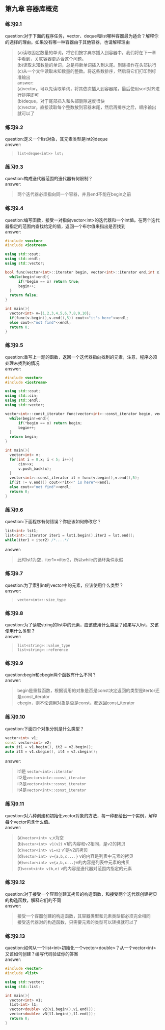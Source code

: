 ## 第九章 容器库概览
### 练习9.1 
  question:对于下面的程序任务，vector、deque和list哪种容器最为适合？解释你的选择的理由。如果没有哪一种容器由于其他容器，也请解释理由  
  >(a)读取固定数量的单词，将它们按字典序插入到容器中。我们将在下一章中看到，关联容器更适合这个问题。  
  >(b)读取未知数量的单词，总是将新单词插入到末尾。删除操作在头部执行  
  >(c)从一个文件读取未知数量的整数。将这些数排序，然后将它们打印到标准输出  
  answer:  
  >(a)vector。可以先读取单词，将其依次插入到容器尾，最后使用sort对齐进行排序即可  
  >(b)deque。对于尾部插入和头部删除速度很快  
  >(c)vector。直接读取每个整数放到容器末尾，然后再排序之后，顺序输出就可以了 

### 练习9.2
  question:定义一个list对象，其元素类型是int的deque  
  answer:  
  >`list<deque<int>> lst;`

### 练习9.3
  question:构成迭代器范围的迭代器有何限制？  
  answer:  
  >两个迭代器必须指向同一个容器，并且end不能在begin之前

### 练习9.4
  question:编写函数，接受一对指向vector\<int\>的迭代器和一个int值。在两个迭代器指定的范围内查找给定的值，返回一个布尔值来指出是否找到  
  answer:  
  ```cpp
  #include <vector>
#include <iostream>

using std::cout;
using std::endl;
using std::vector;

bool func(vector<int>::iterator begin, vector<int>::iterator end,int x){
    while(begin!=end){
        if(*begin == x) return true;
        begin++;
    }
    return false;
}

int main(){
    vector<int> v={1,2,3,4,5,6,7,8,9,10};
    if(func(v.begin(),v.end(),5)) cout<<"it's here"<<endl;
    else cout<<"not find"<<endl;
    return 0;
}
```

### 练习9.5
  question:重写上一题的函数，返回一个迭代器指向找到的元素，注意，程序必须处理未找到的情况   
  answer:  
  ```cpp
  #include <vector>
#include <iostream>

using std::cout;
using std::cin;
using std::endl;
using std::vector;

vector<int>::const_iterator func(vector<int>::const_iterator begin, vector<int>::const_iterator end,int x){
    while(begin!=end){
        if(*begin == x) return begin;
        begin++;
    }
    return begin;
}

int main(){
    vector<int> v;
    for(int i = 0,x; i < 5; i++){
        cin>>x;
        v.push_back(x);
    }
    vector<int>::const_iterator it = func(v.begin(),v.end(),5);
    if(it != v.end()) cout<<*it<<" is here"<<endl;
    else cout<<"not find"<<endl;
    return 0;
}
```

### 练习9.6
  question:下面程序有何错误？你应该如何修改它？  
  ```cpp
  list<int> lst1;
  list<int>::iterator iter1 = lst1.begin(),iter2 = lst.end();
  while(iter1 < iter2) /*....*/
  ```
  answer:  
  >此时lst1为空，iter1==ilter2，所以while的循环条件永假

### 练习9.7
  question:为了索引int的vector中的元素，应该使用什么类型？  
  answer:  
  >`vector<int>::size_type`

### 练习9.8
  question:为了读取string的list中的元素，应该使用什么类型？如果写入list，又该使用什么类型？  
  answer:  
  >`list<string>::value_type`  
  >`list<string>::reference`  

### 练习9.9
  question:begin和cbegin两个函数有什么不同？  
  answer:  
  >begin是重载函数，根据调用的对象是否是const决定返回的类型是itertor还是const_iterator  
  >cbegin，则不论调用对象是否是const，都返回const_iterator

### 练习9.10
  question:下面四个对象分别是什么类型？  
  ```cpp
  vector<int> v1;
  const vector<int> v2;
  auto it1 = v1.begin(), it2 = v2.begin();
  auto it3 = v1.cbegin(), it4 = v2.cbegin();
  ```
  answer:  
  >it1是 `vector<int>::iterator`  
  >it2是`vector<int>::const_iterator`  
  >it3是`vector<int>::const_iterator`  
  >it4是`vector<int>::const_iterator`

### 练习9.11
  question:对六种创建和初始化vector对象的方法，每一种都给出一个实例，解释每个vector包含什么值。  
  answer:  
  >(a)`vector<int> v`,v为空  
  >(b)`vector<int> v1(v2)` v1的内容和v2相同，是v2的拷贝     
  >(c)`vector<int> v1=v2` v1是v2的拷贝   
  >(d)`vector<int> v={a,b,c,...}` v的内容是列表中元素的拷贝  
  >(e)`vector<int> v={a,b,c...}`v的内容是列表中元素的拷贝  
  >(f)`vecot<int> v(b,e)`  v的内容是迭代器对范围内指定的元素  

### 练习9.12
  question:对于接受一个容器创建其拷贝的构造函数，和接受两个迭代器创建拷贝的构造函数，解释它们的不同  
  answer:  
  >接受一个容器创建的构造函数，其容器类型和元素类型都必须完全相同  
  >接受迭代器对的构造函数，只需要元素的类型可以转换就可以了

### 练习9.13
  question:如何从一个list\<int\>初始化一个vector\<double\>？从一个vector\<int\>又该如何创建？编写代码验证你的答案   
  answer:  
  ```cpp
  #include <vector>
#include <list>

using std::vector;
using std::list;

int main(){
    vector<int> v1;
    list<int> l1;
    vector<double> v2(v1.begin(),v1.end());
    vector<double> v3(l1.begin(),l1.end());
    return 0;
}
```




